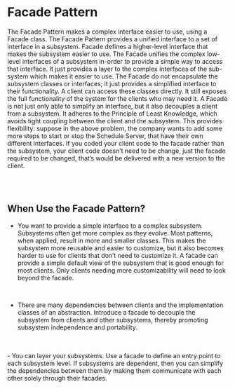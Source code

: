 # Facade Pattern

The Facade Pattern makes a complex interface easier to use, using a Facade class. The Facade Pattern provides a unified interface
to a set of interface in a subsystem. Facade defines a higher-level interface that makes the subsystem easier to use.
The Facade unifies the complex low-level interfaces of a subsystem in-order to provide a simple way to access that interface. It
just provides a layer to the complex interfaces of the sub-system which makes it easier to use.
The Facade do not encapsulate the subsystem classes or interfaces; it just provides a simplified interface to their functionality. A
client can access these classes directly. It still exposes the full functionality of the system for the clients who may need it.
A Facade is not just only able to simplify an interface, but it also decouples a client from a subsystem. It adheres to the Principle
of Least Knowledge, which avoids tight coupling between the client and the subsystem. This provides flexibility: suppose in the
above problem, the company wants to add some more steps to start or stop the Schedule Server, that have their own different
interfaces. If you coded your client code to the facade rather than the subsystem, your client code doesn’t need to be change, just
the facade required to be changed, that’s would be delivered with a new version to the client.

<br>
<br>

## When Use the Facade Pattern?

- You want to provide a simple interface to a complex subsystem. Subsystems often get more complex as they evolve. Most
  patterns, when applied, result in more and smaller classes. This makes the subsystem more reusable and easier to customize,
  but it also becomes harder to use for clients that don’t need to customize it. A facade can provide a simple default view of
  the subsystem that is good enough for most clients. Only clients needing more customizability will need to look beyond the
  facade.

<br>

- There are many dependencies between clients and the implementation classes of an abstraction. Introduce a facade to decouple
  the subsystem from clients and other subsystems, thereby promoting subsystem independence and portability.
<br>
<br>
- You can layer your subsystems. Use a facade to define an entry point to each subsystem level. If subsystems are dependent,
  then you can simplify the dependencies between them by making them communicate with each other solely through their
  facades.